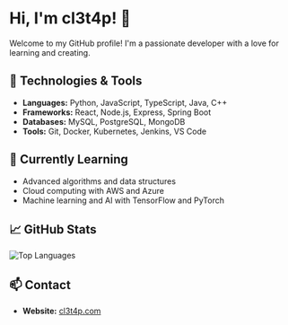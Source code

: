 # Hi, I'm cl3t4p! 👋

Welcome to my GitHub profile! I'm a passionate developer with a love for learning and creating.

## 🌟 Technologies & Tools

- **Languages:** Python, JavaScript, TypeScript, Java, C++
- **Frameworks:** React, Node.js, Express, Spring Boot
- **Databases:** MySQL, PostgreSQL, MongoDB
- **Tools:** Git, Docker, Kubernetes, Jenkins, VS Code


## 🌱 Currently Learning

- Advanced algorithms and data structures
- Cloud computing with AWS and Azure
- Machine learning and AI with TensorFlow and PyTorch


## 📈 GitHub Stats
![Top Languages](https://github-readme-stats.vercel.app/api/top-langs/?username=cl3t4p&layout=compact&theme=radical)

## 📫 Contact

- **Website:** [cl3t4p.com](https://cl3t4p.com)
